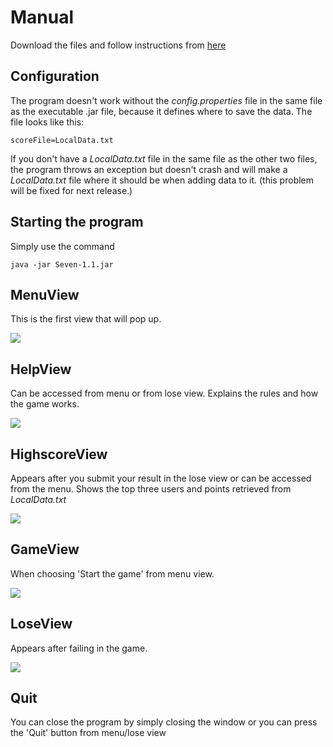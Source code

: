 # Manual
Download the files and follow instructions from [here](https://github.com/kettroni/otm-harjoitustyo/releases/tag/viikko6)  
## Configuration
The program doesn't work without the _config.properties_ file in the same file as the executable .jar file, because it defines where to save the data. 
The file looks like this:
```
scoreFile=LocalData.txt
```

If you don't have a _LocalData.txt_ file in the same file as the other two files, the program throws an exception but doesn't crash
and will make a _LocalData.txt_ file where it should be when adding data to it. (this problem will be fixed for next release.)

## Starting the program
Simply use the command
```
java -jar Seven-1.1.jar
```

## MenuView
This is the first view that will pop up.

<img src="https://github.com/kettroni/otm-harjoitustyo/blob/master/Seven/Documentation/Pictures/MenuView.png">

## HelpView
Can be accessed from menu or from lose view.
Explains the rules and how the game works.

<img src="https://github.com/kettroni/otm-harjoitustyo/blob/master/Seven/Documentation/Pictures/HelpView.png">

## HighscoreView
Appears after you submit your result in the lose view or can be accessed from the menu.
Shows the top three users and points retrieved from _LocalData.txt_

<img src="https://github.com/kettroni/otm-harjoitustyo/blob/master/Seven/Documentation/Pictures/HighscoreView.png">

## GameView
When choosing 'Start the game' from menu view.

<img src="https://github.com/kettroni/otm-harjoitustyo/blob/master/Seven/Documentation/Pictures/GameView.png">

## LoseView
Appears after failing in the game.

<img src="https://github.com/kettroni/otm-harjoitustyo/blob/master/Seven/Documentation/Pictures/LoseView.png">

## Quit
You can close the program by simply closing the window or you can press the 'Quit' button from menu/lose view
